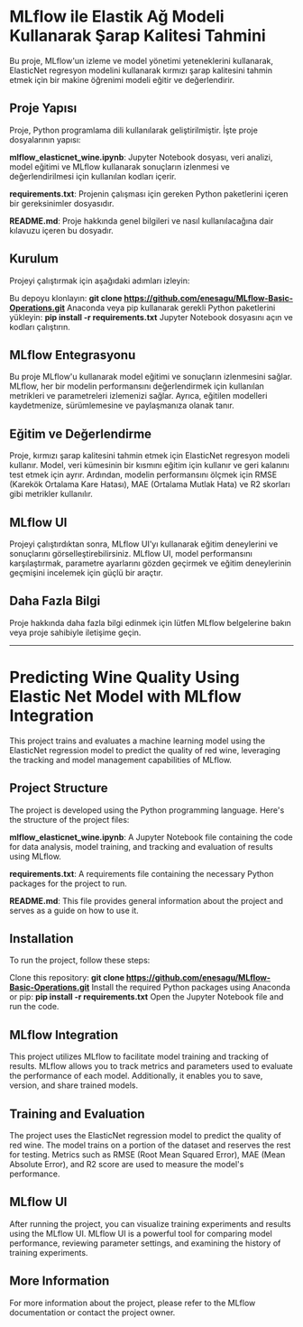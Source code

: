 # MLflow ile Elastik Ağ Modeli Kullanarak Şarap Kalitesi Tahmini
Bu proje, MLflow'un izleme ve model yönetimi yeteneklerini kullanarak, ElasticNet regresyon modelini kullanarak kırmızı şarap kalitesini tahmin etmek için bir makine öğrenimi modeli eğitir ve değerlendirir.

## Proje Yapısı
Proje, Python programlama dili kullanılarak geliştirilmiştir. İşte proje dosyalarının yapısı:

**mlflow_elasticnet_wine.ipynb**: Jupyter Notebook dosyası, veri analizi, model eğitimi ve MLflow kullanarak sonuçların izlenmesi ve değerlendirilmesi için kullanılan kodları içerir.

**requirements.txt**: Projenin çalışması için gereken Python paketlerini içeren bir gereksinimler dosyasıdır.

**README.md**: Proje hakkında genel bilgileri ve nasıl kullanılacağına dair kılavuzu içeren bu dosyadır.

## Kurulum
Projeyi çalıştırmak için aşağıdaki adımları izleyin:

Bu depoyu klonlayın: **git clone https://github.com/enesagu/MLflow-Basic-Operations.git**
Anaconda veya pip kullanarak gerekli Python paketlerini yükleyin: **pip install -r requirements.txt**
Jupyter Notebook dosyasını açın ve kodları çalıştırın.
## MLflow Entegrasyonu
Bu proje MLflow'u kullanarak model eğitimi ve sonuçların izlenmesini sağlar. MLflow, her bir modelin performansını değerlendirmek için kullanılan metrikleri ve parametreleri izlemenizi sağlar. Ayrıca, eğitilen modelleri kaydetmenize, sürümlemesine ve paylaşmanıza olanak tanır.

## Eğitim ve Değerlendirme
Proje, kırmızı şarap kalitesini tahmin etmek için ElasticNet regresyon modeli kullanır. Model, veri kümesinin bir kısmını eğitim için kullanır ve geri kalanını test etmek için ayrır. Ardından, modelin performansını ölçmek için RMSE (Karekök Ortalama Kare Hatası), MAE (Ortalama Mutlak Hata) ve R2 skorları gibi metrikler kullanılır.

## MLflow UI
Projeyi çalıştırdıktan sonra, MLflow UI'yı kullanarak eğitim deneylerini ve sonuçlarını görselleştirebilirsiniz. MLflow UI, model performansını karşılaştırmak, parametre ayarlarını gözden geçirmek ve eğitim deneylerinin geçmişini incelemek için güçlü bir araçtır.

## Daha Fazla Bilgi

Proje hakkında daha fazla bilgi edinmek için lütfen MLflow belgelerine bakın veya proje sahibiyle iletişime geçin.

---

# Predicting Wine Quality Using Elastic Net Model with MLflow Integration

This project trains and evaluates a machine learning model using the ElasticNet regression model to predict the quality of red wine, leveraging the tracking and model management capabilities of MLflow.

## Project Structure
The project is developed using the Python programming language. Here's the structure of the project files:

**mlflow_elasticnet_wine.ipynb**: A Jupyter Notebook file containing the code for data analysis, model training, and tracking and evaluation of results using MLflow.

**requirements.txt**: A requirements file containing the necessary Python packages for the project to run.

**README.md**: This file provides general information about the project and serves as a guide on how to use it.

## Installation
To run the project, follow these steps:

Clone this repository: **git clone https://github.com/enesagu/MLflow-Basic-Operations.git**
Install the required Python packages using Anaconda or pip: **pip install -r requirements.txt**
Open the Jupyter Notebook file and run the code.

## MLflow Integration
This project utilizes MLflow to facilitate model training and tracking of results. MLflow allows you to track metrics and parameters used to evaluate the performance of each model. Additionally, it enables you to save, version, and share trained models.

## Training and Evaluation
The project uses the ElasticNet regression model to predict the quality of red wine. The model trains on a portion of the dataset and reserves the rest for testing. Metrics such as RMSE (Root Mean Squared Error), MAE (Mean Absolute Error), and R2 score are used to measure the model's performance.

## MLflow UI
After running the project, you can visualize training experiments and results using the MLflow UI. MLflow UI is a powerful tool for comparing model performance, reviewing parameter settings, and examining the history of training experiments.

## More Information
For more information about the project, please refer to the MLflow documentation or contact the project owner.
